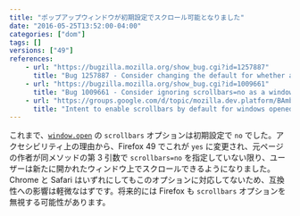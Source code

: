 ```yaml
---
title: "ポップアップウィンドウが初期設定でスクロール可能となりました"
date: "2016-05-25T13:52:00-04:00"
categories: ["dom"]
tags: []
versions: ["49"]
references:
    - url: "https://bugzilla.mozilla.org/show_bug.cgi?id=1257887"
      title: "Bug 1257887 - Consider changing the default for whether a window opened through window.open() to be scrollable"
    - url: "https://bugzilla.mozilla.org/show_bug.cgi?id=1009661"
      title: "Bug 1009661 - Consider ignoring scrollbars=no as a window.open feature for content pages"
    - url: "https://groups.google.com/d/topic/mozilla.dev.platform/BAmbAhZiR7o/discussion"
      title: "Intent to enable scrollbars by default for windows opened by window.open()"
---
```

これまで、[`window.open`](https://developer.mozilla.org/ja/docs/Web/API/Window/open) の `scrollbars` オプションは初期設定で `no` でした。アクセシビリティ上の理由から、Firefox 49 でこれが `yes` に変更され、元ページの作者が同メソッドの第 3 引数で `scrollbars=no` を指定していない限り、ユーザーは新たに開かれたウィンドウ上でスクロールできるようになりました。Chrome と Safari はいずれにしてもこのオプションに対応してないため、互換性への影響は軽微なはずです。将来的には Firefox も `scrollbars` オプションを無視する可能性があります。
